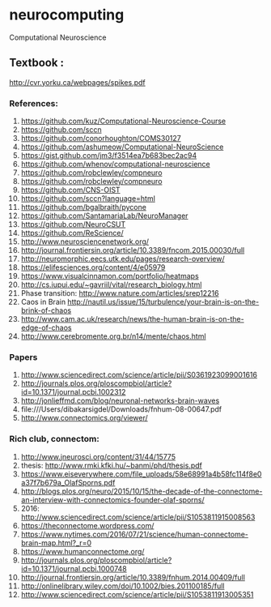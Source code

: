 # neurocomputing
Computational Neuroscience

## Textbook : 
   http://cvr.yorku.ca/webpages/spikes.pdf

### References: 
1. https://github.com/kuz/Computational-Neuroscience-Course
2. https://github.com/sccn
3. https://github.com/conorhoughton/COMS30127
4. https://github.com/ashumeow/Computational-NeuroScience
5. https://gist.github.com/jm3/f3514ea7b683bec2ac94
6. https://github.com/whenov/computational-neuroscience
7. https://github.com/robclewley/compneuro
8. https://github.com/robclewley/compneuro
9. https://github.com/CNS-OIST
10. https://github.com/sccn?language=html
11. https://github.com/bgalbraith/pycone
12. https://github.com/SantamariaLab/NeuroManager
13. https://github.com/NeuroCSUT
14. https://github.com/ReScience/
15. http://www.neurosciencenetwork.org/
16. http://journal.frontiersin.org/article/10.3389/fncom.2015.00030/full
17. http://neuromorphic.eecs.utk.edu/pages/research-overview/
18. https://elifesciences.org/content/4/e05979
19. https://www.visualcinnamon.com/portfolio/heatmaps
20. http://cs.iupui.edu/~gavriil/vital/research_biology.html
21. Phase transition: http://www.nature.com/articles/srep12216
22. Caos in Brain http://nautil.us/issue/15/turbulence/your-brain-is-on-the-brink-of-chaos
23. http://www.cam.ac.uk/research/news/the-human-brain-is-on-the-edge-of-chaos
24. http://www.cerebromente.org.br/n14/mente/chaos.html



### Papers
1. http://www.sciencedirect.com/science/article/pii/S0361923099001616
2. http://journals.plos.org/ploscompbiol/article?id=10.1371/journal.pcbi.1002312
3. http://jonlieffmd.com/blog/neuronal-networks-brain-waves
4. file:///Users/dibakarsigdel/Downloads/fnhum-08-00647.pdf
5. http://www.connectomics.org/viewer/

### Rich club, connectom:
1. http://www.jneurosci.org/content/31/44/15775
2. thesis: http://www.rmki.kfki.hu/~banmi/phd/thesis.pdf
3. https://www.eiseverywhere.com/file_uploads/58e68991a4b58fc114f8e0a37f7b679a_OlafSporns.pdf
4. http://blogs.plos.org/neuro/2015/10/15/the-decade-of-the-connectome-an-interview-with-connectomics-founder-olaf-sporns/
5. 2016: http://www.sciencedirect.com/science/article/pii/S1053811915008563
6. https://theconnectome.wordpress.com/
7. https://www.nytimes.com/2016/07/21/science/human-connectome-brain-map.html?_r=0
8. https://www.humanconnectome.org/
9. http://journals.plos.org/ploscompbiol/article?id=10.1371/journal.pcbi.1000748
10. http://journal.frontiersin.org/article/10.3389/fnhum.2014.00409/full
11. http://onlinelibrary.wiley.com/doi/10.1002/bies.201100185/full
12. http://www.sciencedirect.com/science/article/pii/S1053811913005351








